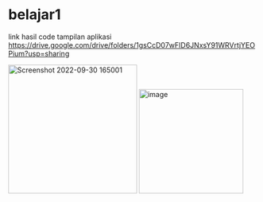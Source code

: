 # belajar1
link hasil code tampilan aplikasi https://drive.google.com/drive/folders/1gsCcD07wFID6JNxsY91WRVrtjYEOPium?usp=sharing

<img width="259" alt="Screenshot 2022-09-30 165001" src="https://user-images.githubusercontent.com/75973839/193714549-33c27261-065b-4da6-be08-713c9bec8e19.png">
<img width="210" alt="image" src="https://user-images.githubusercontent.com/75973839/193726287-c1c70cc5-94f0-48f8-b006-53baab04c32e.png">


